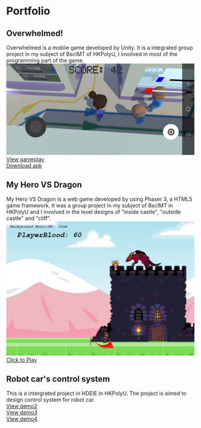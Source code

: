 # Portfolio 
## Overwhelmed!  
Overwhelmed is a moblie game developed by Unity. It is a integrated group project in my subject of BscIMT of HKPolyU, I involved in most of the programming part of the game.  
<img src="assets/images/Overwhelmed.jpg" alt="Overwhelmed is a good game" width="500"/>  
<a href="https://youtu.be/EzGgHXEfib8" target="_blank">View gameplay</a>  
<a href="https://github.com/YuKaWing/YuKaWing.github.io/raw/master/assets/others/Overwhelmed.apk">Download apk</a>  
  
## My Hero VS Dragon  
My Hero VS Dragon is a web game developed by using Phaser 3, a HTML5 game framework. It was a group project in my subject of BscIMT in HKPolyU and I involved in the level designs of  "inside castle", "outside castle" and "cliff".  
<img src="assets/images/MHVSD.JPG" alt="My Hero VS Dragon is a good game" width="500"/>   
<a href="https://yukawing.github.io/MyHeroVSDragon/" target="_blank">Click to Play</a>  
  
## Robot car's control system
This is a intergrated project in HDEIE in HKPolyU. The project is aimed to design control system for robot car.  
<a href="https://youtu.be/fUyfqqz9Zbg" target="_blank">View demo2</a>  
<a href="https://youtu.be/7fppypZXFQE" target="_blank">View demo3</a>  
<a href="https://youtu.be/5qAJM77eF_k" target="_blank">View demo4</a>  
